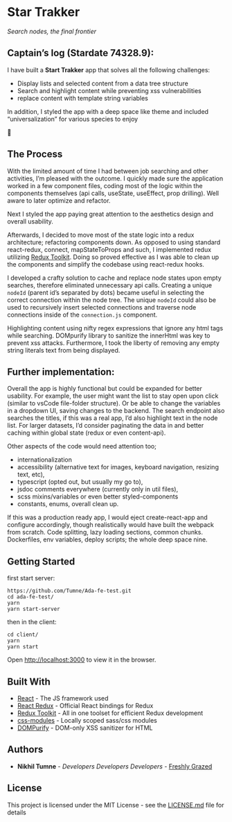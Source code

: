 # Star Trakker

_Search nodes, the final frontier_

## Captain’s log (Stardate 74328.9):

I have built a **Start Trakker** app that solves all the following challenges:

- Display lists and selected content from a data tree structure
- Search and highlight content while preventing xss vulnerabilities
- replace content with template string variables

In addition, I styled the app with a deep space like theme and included “universalization” for various species to enjoy

🖖

## The Process

With the limited amount of time I had between job searching and other activities, I’m pleased with the outcome. I quickly made sure the application worked in a few component files, coding most of the logic within the components themselves (api calls, useState, useEffect, prop drilling). Well aware to later optimize and refactor.

Next I styled the app paying great attention to the aesthetics design and overall usability.

Afterwards, I decided to move most of the state logic into a redux architecture; refactoring components down. As opposed to using standard react-redux, connect, mapStateToProps and such, I implemented redux utilizing [Redux Toolkit](https://redux-toolkit.js.org/). Doing so proved effective as I was able to clean up the components and simplify the codebase using react-redux hooks.

I developed a crafty solution to cache and replace node states upon empty searches, therefore eliminated unnecessary api calls. Creating a unique `nodeId` (parent id’s separated by dots) became useful in selecting the correct connection within the node tree. The unique `nodeId` could also be used to recursively insert selected connections and traverse node connections inside of the `connection.js` component.

Highlighting content using nifty regex expressions that ignore any html tags while searching. DOMpurify library to sanitize the innerHtml was key to prevent xss attacks. Furthermore, I took the liberty of removing any empty string literals text from being displayed.

## Further implementation:

Overall the app is highly functional but could be expanded for better usability. For example, the user might want the list to stay open upon click (similar to vsCode file-folder structure). Or be able to change the variables in a dropdown UI, saving changes to the backend. The search endpoint also searches the titles, if this was a real app, I’d also highlight text in the node list. For larger datasets, I’d consider paginating the data in and better caching within global state (redux or even content-api).

Other aspects of the code would need attention too;

- internationalization
- accessibility (alternative text for images, keyboard navigation, resizing text, etc),
- typescript (opted out, but usually my go to),
- jsdoc comments everywhere (currently only in util files),
- scss mixins/variables or even better styled-components
- constants, enums, overall clean up.

If this was a production ready app, I would eject create-react-app and configure accordingly, though realistically would have built the webpack from scratch. Code splitting, lazy loading sections, common chunks. Dockerfiles, env variables, deploy scripts; the whole deep space nine.

## Getting Started

first start server:

```
https://github.com/Tumne/Ada-fe-test.git
cd ada-fe-test/
yarn
yarn start-server
```

then in the client:

```
cd client/
yarn
yarn start
```

Open [http://localhost:3000](http://localhost:3000) to view it in the browser.

## Built With

- [React](https://reactjs.org/) - The JS framework used
- [React Redux](https://react-redux.js.org/) - Official React bindings for Redux
- [Redux Toolkit](https://redux-toolkit.js.org/) - All in one toolset for efficient Redux development
- [css-modules](https://github.com/css-modules/css-modules) - Locally scoped sass/css modules
- [DOMPurify](https://github.com/cure53/DOMPurify) - DOM-only XSS sanitizer for HTML

## Authors

- **Nikhil Tumne** - _Developers Developers Developers_ - [Freshly Grazed](http://freshlygrazed.com/)

## License

This project is licensed under the MIT License - see the [LICENSE.md](https://www.mit.edu/~amini/LICENSE.md) file for details
